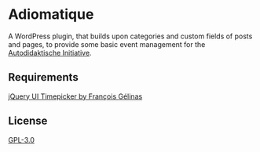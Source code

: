 Adiomatique
===========

A WordPress plugin, that builds upon categories and custom fields of posts and pages, to provide some basic event management for the [Autodidaktische Initiative](http://adi-leipzig.net).

Requirements
------------
[jQuery UI Timepicker by François Gélinas](https://github.com/fgelinas/timepicker)

License
-------
[GPL-3.0](http://www.gnu.org/licenses/gpl-3.0.html)
